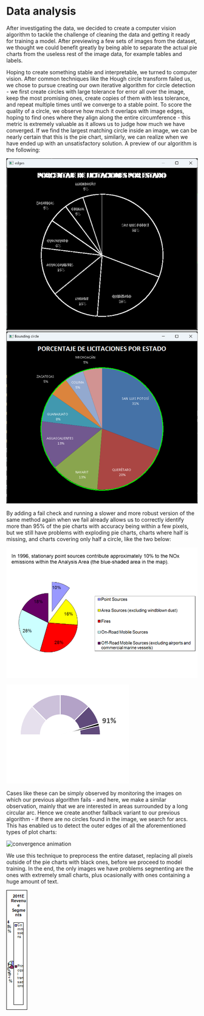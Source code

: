 
# Data analysis

After investigating the data, we decided to create a computer vision algorithm to tackle the challenge of cleaning the data and getting it ready for training a model. After previewing a few sets of images from the dataset, we thought we could benefit greatly by being able to separate the actual pie charts from the useless rest of the image data, for example tables and labels.

Hoping to create something stable and interpretable, we turned to computer vision. After common techniques like the Hough circle transform failed us, we chose to pursue creating our own iterative algorithm for circle detection - we first create circles with large tolerance for error all over the image, keep the most promising ones, create copies of them with less tolerance, and repeat multiple times until we converge to a stable point. To score the quality of a circle, we observe how much it overlaps with image edges, hoping to find ones where they align along the entire circumference - this metric is extremely valuable as it allows us to judge how much we have converged. If we find the largest matching circle inside an image, we can be nearly certain that this is the pie chart, similarly, we can realize when we have ended up with an unsatisfactory solution. A preview of our algorithm is the following:

![edge detection](circle_cv_edges.png)
![segmented circle](circle_cv_result.png)


By adding a fail check and running a slower and more robust version of the same method again when we fail already allows us to correctly identify more than 95% of the pie charts with accuracy being within a few pixels, but we still have problems with exploding pie charts, charts where half is missing, and charts covering only half a circle, like the two below:

![chart](chart_690.png)

![chart](chart_27849.png)

Cases like these can be simply observed by monitoring the images on which our previous algorithm fails - and here, we make a similar observation, mainly that we are interested in areas surrounded by a long circular arc. Hence we create another fallback variant to our previous algorithm - if there are no circles found in the image, we search for arcs. This has enabled us to detect the outer edges of all the aforementioned types of plot charts:

![convergence animation](circle_partial_anim.gif)

We use this technique to preprocess the entire dataset, replacing all pixels outside of the pie charts with black ones, before we proceed to model training. In the end, the only images we have problems segmenting are the ones with extremely small charts, plus ocasionally with ones containing a huge amount of text.

![failure case](failure.png)


